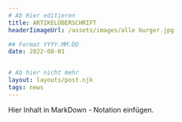 ```yaml
---
# Ab Hier editieren
title: ARTIKELÜBERSCHRIFT
headerIimageUrl: /assets/images/alle burger.jpg

## Format YYYY.MM.DD
date: 2022-08-01


# Ab hier nicht mehr
layout: layouts/post.njk
tags: news
---
```




Hier Inhalt in MarkDown - Notation einfügen.